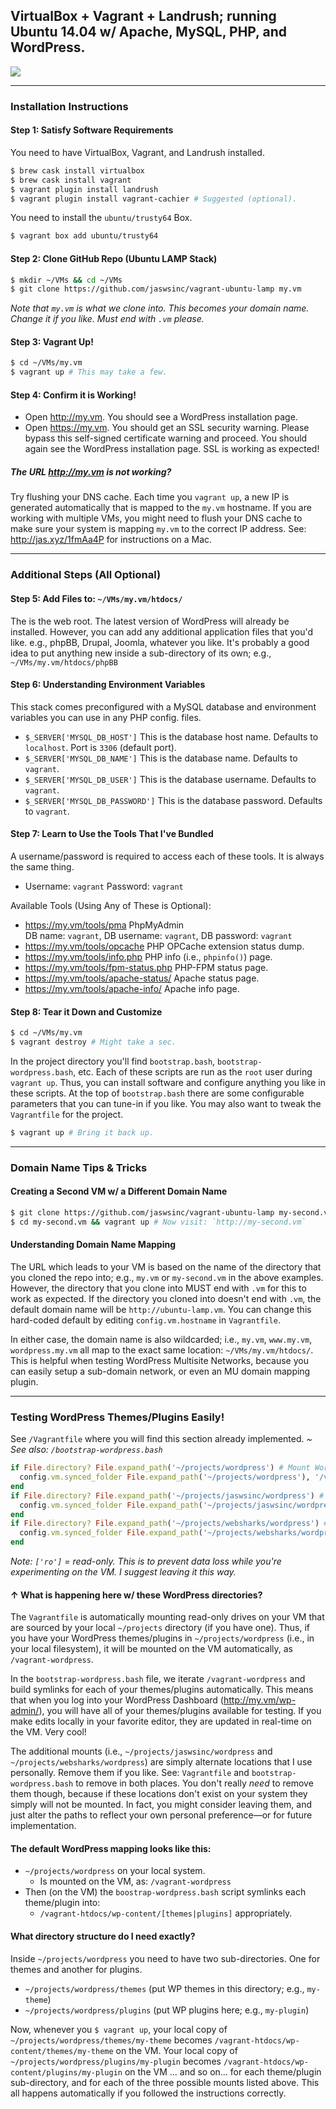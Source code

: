 ## VirtualBox + Vagrant + Landrush; running Ubuntu 14.04 w/ Apache, MySQL, PHP, and WordPress.

![](http://cdn.websharks-inc.com/jaswsinc/uploads/2015/03/os-x-vagrant-virtualbox.png)

---

### Installation Instructions

#### Step 1: Satisfy Software Requirements

You need to have VirtualBox, Vagrant, and Landrush installed.

```bash
$ brew cask install virtualbox
$ brew cask install vagrant
$ vagrant plugin install landrush
$ vagrant plugin install vagrant-cachier # Suggested (optional).
```

You need to install the `ubuntu/trusty64` Box.

```bash
$ vagrant box add ubuntu/trusty64
```

#### Step 2: Clone GitHub Repo (Ubuntu LAMP Stack)

```bash
$ mkdir ~/VMs && cd ~/VMs
$ git clone https://github.com/jaswsinc/vagrant-ubuntu-lamp my.vm
```

_Note that `my.vm` is what we clone into. This becomes your domain name. Change it if you like. Must end with `.vm` please._

#### Step 3: Vagrant Up!

```bash
$ cd ~/VMs/my.vm
$ vagrant up # This may take a few.
```

#### Step 4: Confirm it is Working!

- Open <http://my.vm>. You should see a WordPress installation page.
- Open <https://my.vm>. You should get an SSL security warning. Please bypass this self-signed certificate warning and proceed. You should again see the WordPress installation page. SSL is working as expected!

##### The URL <http://my.vm> is not working?

Try flushing your DNS cache. Each time you `vagrant up`, a new IP is generated automatically that is mapped to the `my.vm` hostname. If you are working with multiple VMs, you might need to flush your DNS cache to make sure your system is mapping `my.vm` to the correct IP address. See: <http://jas.xyz/1fmAa4P> for instructions on a Mac.

---

### Additional Steps (All Optional)

#### Step 5: Add Files to: `~/VMs/my.vm/htdocs/`

The is the web root. The latest version of WordPress will already be installed. However, you can add any additional application files that you'd like. e.g., phpBB, Drupal, Joomla, whatever you like. It's probably a good idea to put anything new inside a sub-directory of its own; e.g., `~/VMs/my.vm/htdocs/phpBB`

#### Step 6: Understanding Environment Variables

This stack comes preconfigured with a MySQL database and environment variables you can use in any PHP config. files.

- `$_SERVER['MYSQL_DB_HOST']` This is the database host name. Defaults to `localhost`. Port is `3306` (default port).
- `$_SERVER['MYSQL_DB_NAME']` This is the database name. Defaults to `vagrant`.
- `$_SERVER['MYSQL_DB_USER']` This is the database username. Defaults to `vagrant`.
- `$_SERVER['MYSQL_DB_PASSWORD']` This is the database password. Defaults to `vagrant`.

#### Step 7: Learn to Use the Tools That I've Bundled

A username/password is required to access each of these tools. It is always the same thing.

- Username: `vagrant` Password: `vagrant`

Available Tools (Using Any of These is Optional):

- <https://my.vm/tools/pma> PhpMyAdmin  
  DB name: `vagrant`, DB username: `vagrant`, DB password: `vagrant`
- <https://my.vm/tools/opcache> PHP OPCache extension status dump.
- <https://my.vm/tools/info.php> PHP info (i.e., `phpinfo()`) page.
- <https://my.vm/tools/fpm-status.php> PHP-FPM status page.
- <https://my.vm/tools/apache-status/> Apache status page.
- <https://my.vm/tools/apache-info/> Apache info page.

#### Step 8: Tear it Down and Customize

```bash
$ cd ~/VMs/my.vm
$ vagrant destroy # Might take a sec.
```

In the project directory you'll find `bootstrap.bash`, `bootstrap-wordpress.bash`, etc. Each of these scripts are run as the `root` user during `vagrant up`. Thus, you can install software and configure anything you like in these scripts. At the top of `bootstrap.bash` there are some configurable parameters that you can tune-in if you like. You may also want to tweak the `Vagrantfile` for the project.

```bash
$ vagrant up # Bring it back up.
```

---

### Domain Name Tips & Tricks

#### Creating a Second VM w/ a Different Domain Name

```bash
$ git clone https://github.com/jaswsinc/vagrant-ubuntu-lamp my-second.vm
$ cd my-second.vm && vagrant up # Now visit: `http://my-second.vm`
```

#### Understanding Domain Name Mapping

The URL which leads to your VM is based on the name of the directory that you cloned the repo into; e.g., `my.vm` or `my-second.vm` in the above examples. However, the directory that you clone into MUST end with `.vm` for this to work as expected. If the directory you cloned into doesn't end with `.vm`, the default domain name will be `http://ubuntu-lamp.vm`. You can change this hard-coded default by editing `config.vm.hostname` in `Vagrantfile`.

In either case, the domain name is also wildcarded; i.e., `my.vm`, `www.my.vm`, `wordpress.my.vm` all map to the exact same location: `~/VMs/my.vm/htdocs/`. This is helpful when testing WordPress Multisite Networks, because you can easily setup a sub-domain network, or even an MU domain mapping plugin.

---

### Testing WordPress Themes/Plugins Easily!

See `/Vagrantfile` where you will find this section already implemented.
_~ See also: `/bootstrap-wordpress.bash`_

```ruby
if File.directory? File.expand_path('~/projects/wordpress') # Mount WordPress projects directory.
  config.vm.synced_folder File.expand_path('~/projects/wordpress'), '/vagrant-wordpress', mount_options: ['ro']
end
if File.directory? File.expand_path('~/projects/jaswsinc/wordpress') # Mount WordPress projects directory.
  config.vm.synced_folder File.expand_path('~/projects/jaswsinc/wordpress'), '/vagrant-jaswsinc-wordpress', mount_options: ['ro']
end
if File.directory? File.expand_path('~/projects/websharks/wordpress') # Mount WordPress projects directory.
  config.vm.synced_folder File.expand_path('~/projects/websharks/wordpress'), '/vagrant-websharks-wordpress', mount_options: ['ro']
end
```

_Note: `['ro']` = read-only. This is to prevent data loss while you're experimenting on the VM. I suggest leaving it this way._

#### ↑ What is happening here w/ these WordPress directories?

The `Vagrantfile` is automatically mounting read-only drives on your VM that are sourced by your local `~/projects` directory (if you have one). Thus, if you have your WordPress themes/plugins in `~/projects/wordpress` (i.e., in your local filesystem), it will be mounted on the VM automatically, as `/vagrant-wordpress`.

In the `bootstrap-wordpress.bash` file, we iterate `/vagrant-wordpress` and build symlinks for each of your themes/plugins automatically. This means that when you log into your WordPress Dashboard (<http://my.vm/wp-admin/>), you will have all of your themes/plugins available for testing. If you make edits locally in your favorite editor, they are updated in real-time on the VM. Very cool!

The additional mounts (i.e., `~/projects/jaswsinc/wordpress` and `~/projects/websharks/wordpress`) are simply alternate locations that I use personally. Remove them if you like. See: `Vagrantfile` and `bootstrap-wordpress.bash` to remove in both places. You don't really _need_ to remove them though, because if these locations don't exist on your system they simply will not be mounted. In fact, you might consider leaving them, and just alter the paths to reflect your own personal preference—or for future implementation.

#### The default WordPress mapping looks like this:

- `~/projects/wordpress` on your local system.
  - Is mounted on the VM, as: `/vagrant-wordpress`
- Then (on the VM) the `boostrap-wordpress.bash` script symlinks each theme/plugin into:
  - `/vagrant-htdocs/wp-content/[themes|plugins]` appropriately.

#### What directory structure do I need exactly?

Inside `~/projects/wordpress` you need to have two sub-directories. One for themes and another for plugins.

- `~/projects/wordpress/themes` (put WP themes in this directory; e.g., `my-theme`)
- `~/projects/wordpress/plugins` (put WP plugins here; e.g., `my-plugin`)

Now, whenever you `$ vagrant up`, your local copy of `~/projects/wordpress/themes/my-theme` becomes `/vagrant-htdocs/wp-content/themes/my-theme` on the VM. Your local copy of `~/projects/wordpress/plugins/my-plugin` becomes `/vagrant-htdocs/wp-content/plugins/my-plugin` on the VM ... and so on... for each theme/plugin sub-directory, and for each of the three possible mounts listed above. This all happens automatically if you followed the instructions correctly.
